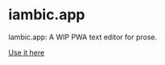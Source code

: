 # iambic.app

Iambic.app: A WIP PWA text editor for prose.


[Use it here](https://starsign68.github.io/iambic.app/)
